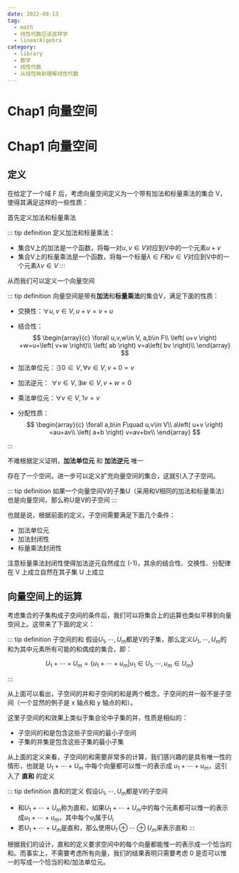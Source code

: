 ```yaml
---
date: 2022-08-13
tag:
  - math
  - 线性代数应该这样学
  - linearAlgebra
category:
  - library
  - 数学
  - 线性代数
  - 从线性映射理解线性代数
---
```


# Chap1 向量空间

# Chap1 向量空间


## 定义

在给定了一个域 F 后，考虑向量空间定义为一个带有加法和标量乘法的集合 V，使得其满足这样的一些性质：

首先定义加法和标量乘法

::: tip definition
定义加法和标量乘法：
- 集合V上的加法是一个函数，将每一对$u,v \in V$对应到V中的一个元素$u+v$
- 集合V上的标量乘法是一个函数，将每一个标量$\lambda \in F$和$v \in V$对应到V中的一个元素$\lambda v \in V$
:::


从而我们可以定义一个向量空间

::: tip definition
向量空间是带有**加法**和**标量乘法**的集合V，满足下面的性质：
- 交换性：$\forall u,v \in V, u+v=v+u$
- 结合性：
$$
\begin{array}{c}
	\forall u,v,w\in V, a,b\in F\\
	\left( u+v \right) +w=u+\left( v+w \right)\\
	\left( ab \right) v=a\left( bv \right)\\
\end{array}
$$

- 加法单位元：$\exists 0\in V, \forall v\in V, v+0=v$
- 加法逆元：$\,\,\forall v\in V,\exists w\in V, v+w=0$
- 乘法单位元：$\forall v\in V, 1v=v$
- 分配性质：
$$
\begin{array}{c}
	\forall a,b\in F\quad u,v\in V\\
	a\left( u+v \right) =au+av\\
	\left( a+b \right) v=av+bv\\
\end{array}
$$

:::


不难根据定义证明，**加法单位元** 和 **加法逆元** 唯一

存在了一个空间，进一步可以定义扩充向量空间的集合，这就引入了子空间。

::: tip definition
如果一个向量空间V的子集U（采用和V相同的加法和标量乘法）也是向量空间，那么称U是V的子空间
:::


也就是说，根据前面的定义，子空间需要满足下面几个条件：
- 加法单位元
- 加法封闭性
- 标量乘法封闭性

注意标量乘法封闭性使得加法逆元自然成立 (-1)，其余的结合性、交换性、分配律在 V 上成立自然在其子集 U 上成立

## 向量空间上的运算

考虑集合的子集构成子空间的条件后，我们可以将集合上的运算也类似平移到向量空间上。这带来了下面的定义：

::: tip definition
子空间的和
假设$U_1,\cdots ,U_m$都是V的子集，那么定义$U_1,\cdots ,U_m$的和为其中元素所有可能的和偶成的集合，即：

$$
U_1+\cdots +U_m=\left\{ u_1+\cdots +u_m|u_1\in U_1,\cdots ,u_m\in U_m \right\} 
$$

:::


从上面可以看出，子空间的并和子空间的和是两个概念，子空间的并一般不是子空间（一个显然的例子是 x 轴点和 y 轴点的和）。

这里子空间的和效果上类似于集合论中子集的并，性质是相似的：
- 子空间的和是包含这些子空间的最小子空间
- 子集的并集是包含这些子集的最小子集

从上面的定义来看，子空间的和需要非常多的计算，我们感兴趣的是具有唯一性的情形，也就是 $U_1+\cdots +U_m$ 中每个向量都可以惟一的表示成 $u_1+\cdots +u_m$，这引入了 **直和** 的定义

::: tip definition
直和的定义
假设$U_1,\cdots,U_m$都是V的子空间
- 和$U_1+\cdots +U_m$称为直和，如果$U_1+\cdots +U_m$中的每个元素都可以惟一的表示成$u_1+\cdots +u_m$，其中每个$u_i$属于$U_i$
- 若$U_1+\cdots +U_m$是直和，那么使用$U_1\oplus \cdots \oplus U_m$来表示直和
:::


根据我们的设计，直和的定义要求空间中的每个向量都能惟一的表示成一个恰当的和。而事实上，不需要考虑所有向量，我们的结果表明只需要考虑 0 是否可以惟一的写成一个恰当的和/加法单位元。
